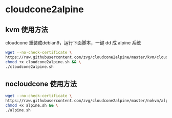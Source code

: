 # cloudcone2alpine

## kvm 使用方法

cloudcone 重装成debian9，运行下面脚本，一键 dd 成 alpine 系统

```sh
wget --no-check-certificate \
https://raw.githubusercontent.com/zvg/cloudcone2alpine/master/kvm/cloudcone2alpine.sh && \
chmod +x cloudcone2alpine.sh && \
./cloudcone2alpine.sh
```

## nocloudcone 使用方法

```sh
wget --no-check-certificate \
https://raw.githubusercontent.com/zvg/cloudcone2alpine/master/nokvm/alpine.sh && \
chmod +x alpine.sh && \
./alpine.sh
```
